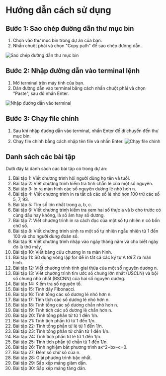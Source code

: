 # Hướng dẫn cách sử dụng

## Bước 1: Sao chép đường dẫn thư mục bin
1. Chọn vào thư mục bin trong dự án của bạn.
2. Nhấn chuột phải và chọn "Copy path" để sao chép đường dẫn.

![Sao chép đường dẫn thư mục bin](https://github.com/nhut-share-code/Bai_tap_ngon_ngu_Dart/blob/main/img/1.png)

## Bước 2: Nhập đường dẫn vào terminal lệnh
1. Mở terminal trên máy tính của bạn.
2. Dán đường dẫn vào terminal bằng cách nhấn chuột phải và chọn "Paste", sau đó nhấn Enter.

![Nhập đường dẫn vào terminal](https://github.com/nhut-py/Bai_tap_dart/blob/main/img/2.png)

## Bước 3: Chạy file chính
1. Sau khi nhập đường dẫn vào terminal, nhấn Enter để di chuyển đến thư mục bin.
2. Chạy file chính bằng cách nhập tên file và nhấn Enter.
![Chạy file chính](https://github.com/nhut-py/Bai_tap_dart/blob/main/img/3.png)
## Danh sách các bài tập
Dưới đây là danh sách các bài tập có trong dự án:

1. Bài tập 1: Viết chương trình hỏi người dùng họ tên và tuổi.
2. Bài tập 2: Viết chương trình kiểm tra tính chẵn lẻ của một số nguyên.
3. Bài tập 3: In ra màn hình các số nguyên dương lẻ nhỏ hơn n.
4. Bài tập 4: Viết chương trình in ra tất cả các số lẻ nhỏ hơn 100 trừ các số 5, 7, 93.
5. Bài tập 5: Tìm số lớn nhất trong a, b, c.
6. Bài tập 6: Viết chương trình kiểm tra xem hai số thực a và b cho trước có cùng dấu hay không, là số âm hay số dương.
7. Bài tập 7: Viết chương trình in ra cách đọc của một số tự nhiên n có bốn chữ số.
8. Bài tập 8: Viết chương trình sinh ra một số tự nhiên ngẫu nhiên từ 1 đến 100 và cho người dùng đoán số.
9. Bài tập 9: Viết chương trình nhập vào ngày tháng năm và cho biết ngày đó là thứ mấy.
10. Bài tập 10: Viết bảng cửu chương in ra màn hình.
11. Bài tập 11: Sử dụng vòng lặp for để in tất cả các ký tự A tới Z ra màn hình.
12. Bài tập 12: Viết chương trình tính giai thừa của một số nguyên dương n.
13. Bài tập 13: Viết chương trình tìm ước số chung lớn nhất (USCLN) và bội số chung nhỏ nhất (BSCNN) của hai số nguyên dương.
14. Bài tập 14: Kiểm tra số nguyên tố.
15. Bài tập 15: Tính dãy Fibonacci.
16. Bài tập 16: Tính tổng các số dương lẻ nhỏ hơn n.
17. Bài tập 17: Tính tích các số dương lẻ nhỏ hơn n.
18. Bài tập 18: Tính tổng các số dương chẵn nhỏ hơn n.
19. Bài tập 19: Tính tích các số dương lẻ chẵn hơn n.
20. Bài tập 20: Tính tổng phần tử từ 1 đến 1/n.
21. Bài tập 21: Tính tích phần tử từ 1 đến 1/n.
22. Bài tập 22: Tính tổng phần tử lẻ từ 1 đến 1/n.
23. Bài tập 23: Tính tổng phần tử chẵn từ 1 đến 1/n.
24. Bài tập 24: Tính tích phần tử lẻ từ 1 đến 1/n.
25. Bài tập 25: Tính tích phần tử chẵn từ 1 đến 1/n.
26. Bài tập 26: Tính nghiệm bất phương trình ax^2−bx−c=0.
27. Bài tập 27: Đếm số chữ số của n.
28. Bài tập 28: Giải phương trình bậc nhất.
29. Bài tập 29: Sắp xếp mảng giảm dần.
30. Bài tập 30: Sắp xếp mảng tăng dần.
